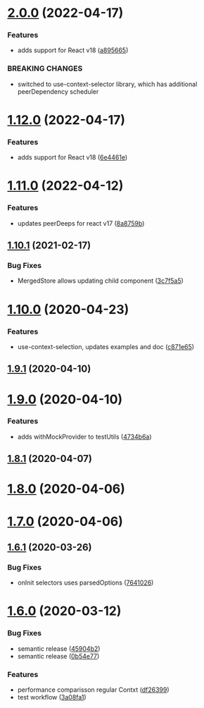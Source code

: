 # [2.0.0](https://github.com/edriang/react-connect-context-hooks/compare/v1.12.0...v2.0.0) (2022-04-17)


### Features

* adds support for React v18 ([a895665](https://github.com/edriang/react-connect-context-hooks/commit/a895665b0d895cec7475b254ba8c284595145c33))


### BREAKING CHANGES

* switched to use-context-selector library, which has additional peerDependency scheduler

# [1.12.0](https://github.com/edriang/react-connect-context-hooks/compare/v1.11.0...v1.12.0) (2022-04-17)


### Features

* adds support for React v18 ([6e4461e](https://github.com/edriang/react-connect-context-hooks/commit/6e4461eff295fa6f38a89d09d86478818c00408e))

# [1.11.0](https://github.com/edriang/react-connect-context-hooks/compare/v1.10.1...v1.11.0) (2022-04-12)


### Features

* updates peerDeeps for react v17 ([8a8759b](https://github.com/edriang/react-connect-context-hooks/commit/8a8759b41ac4050550ce104aba4470212747af7c))

## [1.10.1](https://github.com/edriang/react-connect-context-hooks/compare/v1.10.0...v1.10.1) (2021-02-17)


### Bug Fixes

* MergedStore allows updating child component ([3c7f5a5](https://github.com/edriang/react-connect-context-hooks/commit/3c7f5a5f7ab860538d3ae03db60735e86683cc5a))

# [1.10.0](https://github.com/edriang/react-connect-context-hooks/compare/v1.9.1...v1.10.0) (2020-04-23)


### Features

* use-context-selection, updates examples and doc ([c871e65](https://github.com/edriang/react-connect-context-hooks/commit/c871e657121766173d4f1a5c2b5be037fccaa306))

## [1.9.1](https://github.com/edriang/react-connect-context-hooks/compare/v1.9.0...v1.9.1) (2020-04-10)

# [1.9.0](https://github.com/edriang/react-connect-context-hooks/compare/v1.8.1...v1.9.0) (2020-04-10)


### Features

* adds withMockProvider to testUtils ([4734b6a](https://github.com/edriang/react-connect-context-hooks/commit/4734b6a65bd159b99a32a0834c6fdf317ab8747e))

## [1.8.1](https://github.com/edriang/react-connect-context-hooks/compare/v1.8.0...v1.8.1) (2020-04-07)

# [1.8.0](https://github.com/edriang/react-connect-context-hooks/compare/v1.7.0...v1.8.0) (2020-04-06)

# [1.7.0](https://github.com/edriang/react-connect-context-hooks/compare/v1.6.1...v1.7.0) (2020-04-06)

## [1.6.1](https://github.com/edriang/react-connect-context-hooks/compare/v1.6.0...v1.6.1) (2020-03-26)


### Bug Fixes

* onInit selectors uses parsedOptions ([7641026](https://github.com/edriang/react-connect-context-hooks/commit/7641026feece56c08fd3bc9101cd2a00a6f727b1))

# [1.6.0](https://github.com/edriang/react-connect-context-hooks/compare/v1.5.0...v1.6.0) (2020-03-12)


### Bug Fixes

* semantic release ([45904b2](https://github.com/edriang/react-connect-context-hooks/commit/45904b22604528fd9997e22592adbd92fd83400c))
* semantic release ([0b54e77](https://github.com/edriang/react-connect-context-hooks/commit/0b54e77d1013ff2d1dac509e3e5cc16abcded0bb))


### Features

* performance comparisson regular Contxt ([df26399](https://github.com/edriang/react-connect-context-hooks/commit/df263996c8e0003869c76ed983ae3a00e9eaea94))
* test workflow ([3a08fa1](https://github.com/edriang/react-connect-context-hooks/commit/3a08fa1f071f11d47f0c935d3d26a3e851b0c363))
